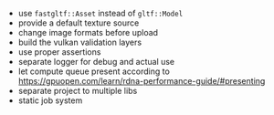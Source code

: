 - use `fastgltf::Asset` instead of `gltf::Model` 
- provide a default texture source
- change image formats before upload
- build the vulkan validation layers
- use proper assertions
- separate logger for debug and actual use
- let compute queue present according to https://gpuopen.com/learn/rdna-performance-guide/#presenting
- separate project to multiple libs
- static job system
